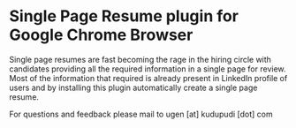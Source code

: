 # Single Page Resume plugin for Google Chrome Browser

Single page resumes are fast becoming the rage in the hiring circle with candidates providing all the required information in a single page for review. Most of the information that required is already present in LinkedIn profile of users and by installing this plugin automatically create a single page resume.

For questions and feedback please mail to ugen [at] kudupudi [dot] com
